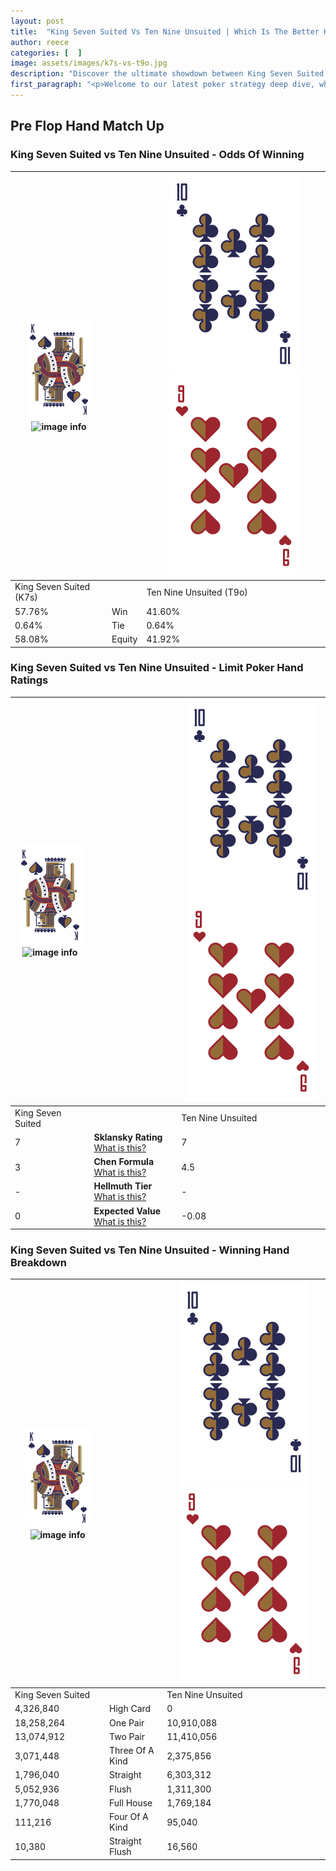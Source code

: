 ```yaml
---
layout: post
title:  "King Seven Suited Vs Ten Nine Unsuited | Which Is The Better Hand In Poker? A Complete Guide"
author: reece
categories: [  ]
image: assets/images/k7s-vs-t9o.jpg
description: "Discover the ultimate showdown between King Seven Suited and Ten Nine Unsuited in poker! Uncover the odds, strategies, and scenarios where one hand triumphs over the other. Get ready to up your poker game with this thrilling analysis."
first_paragraph: "<p>Welcome to our latest poker strategy deep dive, where we're pitting two distinct hands against each other in a high-stakes showdown: King Seven Suited vs Ten Nine Unsuited.</p><p>In the dynamic world of poker, every decision counts, and knowing which hand holds the upper hand is key to your success at the table.</p><p>In this article, we'll dissect these two hands, explore the scenarios where one dominates the other, and equip you with the knowledge to make strategic choices that can tip the odds in your favor.</p><p>Get ready to unravel the intriguing dynamics of these poker hands and elevate your game to new heights.</p>"
---
```




[comment]: # (sp0)

## Pre Flop Hand Match Up

<div class="table hand-ratings" markdown="1"> 



### King Seven Suited vs Ten Nine Unsuited - Odds Of Winning


    
| ![image info](assets/images/hand1/K.png) ![image info](assets/images/hand1/7s.png) |  | ![image info](assets/images/hand2/T.png) ![image info](assets/images/hand2/9o.png) |
| -------- | -------- | -------- |
| King Seven Suited (K7s) |  | Ten Nine Unsuited (T9o) |
| 57.76% | Win | 41.60% |
| 0.64% | Tie | 0.64% |
| 58.08% | Equity | 41.92% |




[comment]: # (sp1)



### King Seven Suited vs Ten Nine Unsuited - Limit Poker Hand Ratings


    
| ![image info](assets/images/hand1/K.png) ![image info](assets/images/hand1/7s.png) |  | ![image info](assets/images/hand2/T.png) ![image info](assets/images/hand2/9o.png) |
| -------- | -------- | -------- |
| King Seven Suited |  | Ten Nine Unsuited |
| 7 | **Sklansky Rating** [What is this?](/sklansky-rating-explained) | 7 |
| 3 | **Chen Formula** [What is this?](/chen-formula-explained) | 4.5 |
| - | **Hellmuth Tier** [What is this?](/Hellmuth-tier-explained) | - |
| 0 | **Expected Value** [What is this?](/expected-value-explained) | -0.08 |




[comment]: # (sp2)



### King Seven Suited vs Ten Nine Unsuited - Winning Hand Breakdown


    
| ![image info](assets/images/hand1/K.png) ![image info](assets/images/hand1/7s.png) |  | ![image info](assets/images/hand2/T.png) ![image info](assets/images/hand2/9o.png) |
| -------- | -------- | -------- |
| King Seven Suited |  | Ten Nine Unsuited |
| 4,326,840 | High Card | 0 |
| 18,258,264 | One Pair | 10,910,088 |
| 13,074,912 | Two Pair | 11,410,056 |
| 3,071,448 | Three Of A Kind | 2,375,856 |
| 1,796,040 | Straight | 6,303,312 |
| 5,052,936 | Flush | 1,311,300 |
| 1,770,048 | Full House | 1,769,184 |
| 111,216 | Four Of A Kind | 95,040 |
| 10,380 | Straight Flush | 16,560 |




[comment]: # (sp3)



</div>

[comment]: # (sp4)



[comment]: # (sp5)

